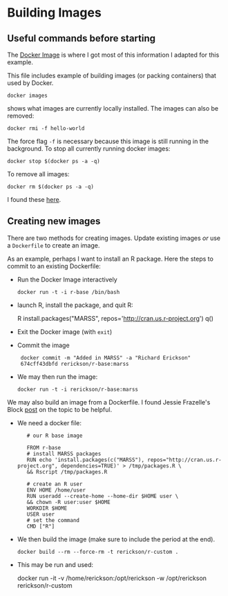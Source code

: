 # Building Images

## Useful commands before starting
The
[Docker Image](https://docs.docker.com/engine/tutorials/dockerimages/)
is where I got most of this information I adapted for this example. 

This file includes example of building images (or packing containers)
that used by Docker.

    docker images 
	
shows what images are currently locally installed. The images can also
be removed: 

	docker rmi -f hello-world
	
The force flag `-f` is necessary because this image is still running
in the background. To stop all currently running docker images:

    docker stop $(docker ps -a -q)

To remove all images: 

    docker rm $(docker ps -a -q)

I found these [here](https://coderwall.com/p/ewk0mq/stop-remove-all-docker-containers).

## Creating new images

There are two methods for creating images. Update existing images
_or_ use a `Dockerfile` to create an image.

As an example, perhaps I want to install an R package. Here the steps
to commit to an existing Dockerfile:

  - Run the Docker Image interactively

        docker run -t -i r-base /bin/bash
	
  - launch R, install the package, and quit R:
  
     R
	 install.packages("MARSS", repos='http://cran.us.r-project.org')
	 q()
	 
  - Exit the Docker image (with `exit`)
  - Commit the image

	     docker commit -m "Added in MARSS" -a "Richard Erickson"
         674cff43dbfd rerickson/r-base:marss
	
  - We may then run the image:
  
        docker run -t -i rerickson/r-base:marss
	 
 We may also build an image from a Dockerfile. I found Jessie
 Frazelle's Block
 [post](https://blog.jessfraz.com/post/r-containers-for-data-science/)
 on the topic to be helpful. 
 
   - We need a docker file:


            # our R base image
	
	        FROM r-base
	        # install MARSS packages
	        RUN echo 'install.packages(c("MARSS"), repos="http://cran.us.r-project.org", dependencies=TRUE)' > /tmp/packages.R \
	        && Rscript /tmp/packages.R

	        # create an R user
	        ENV HOME /home/user
	        RUN useradd --create-home --home-dir $HOME user \
	        && chown -R user:user $HOME
	        WORKDIR $HOME
	        USER user
	        # set the command
	        CMD ["R"]

   - We then build the image (make sure to include the period at the
     end).
	 
	     docker build --rm --force-rm -t rerickson/r-custom .

   - This may be run and used:
   
        docker run -it -v /home/rerickson:/opt/rerickson -w /opt/rerickson rerickson/r-custom 
